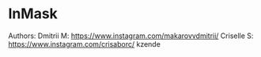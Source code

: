 # InMask
Authors:
Dmitrii M: https://www.instagram.com/makarovvdmitrii/
Criselle S: https://www.instagram.com/crisaborc/
kzende
